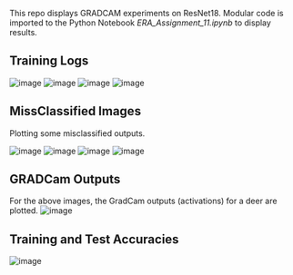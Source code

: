 This repo displays GRADCAM experiments on ResNet18. Modular code is imported to the Python Notebook *ERA_Assignment_11.ipynb* to display results.

## Training Logs

![image](https://github.com/iris-kurapaty/GradCam_Exp/assets/52544352/5bdb2d2c-16dd-43f9-aa60-aa99302279c2)
![image](https://github.com/iris-kurapaty/GradCam_Exp/assets/52544352/a24b3142-a963-4b9c-9d9f-e2675ab36522)
![image](https://github.com/iris-kurapaty/GradCam_Exp/assets/52544352/60c6ba8b-e112-411b-bd79-8b7ff77730b6)
![image](https://github.com/iris-kurapaty/GradCam_Exp/assets/52544352/bddd597a-c02a-4f45-8e13-f23fc2edc752)

## MissClassified Images
Plotting some misclassified outputs. 

![image](https://github.com/iris-kurapaty/GradCam_Exp/assets/52544352/9b95770b-9b8a-4d47-87a1-22fd2ae3c7c9)
![image](https://github.com/iris-kurapaty/GradCam_Exp/assets/52544352/5386de85-cc99-4dfa-bf8f-ddfd0c5c244e)
![image](https://github.com/iris-kurapaty/GradCam_Exp/assets/52544352/7d7529e0-dffe-435e-8c53-425cb196de1e)
![image](https://github.com/iris-kurapaty/GradCam_Exp/assets/52544352/a1b35dc6-92ea-4940-8a3c-eb20d680e3a4)


## GRADCam Outputs
For the above images, the GradCam outputs (activations) for a deer are plotted.
![image](https://github.com/iris-kurapaty/GradCam_Exp/assets/52544352/92e688f6-a54d-4807-b734-c657a0a82859)

## Training and Test Accuracies
![image](https://github.com/iris-kurapaty/GradCam_Exp/assets/52544352/7ad1bf2d-30f2-46a7-810e-374200fada4a)



